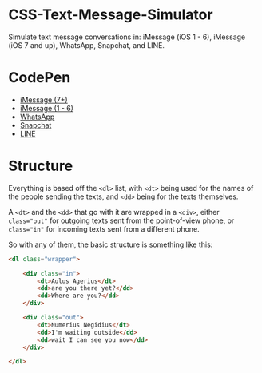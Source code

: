 # CSS-Text-Message-Simulator
Simulate text message conversations in: iMessage (iOS 1 - 6),  iMessage (iOS 7 and up), WhatsApp, Snapchat, and LINE.

# CodePen
* [iMessage (7+)](https://codepen.io/motaylormo/pen/ZEGOqQr)
* [iMessage (1 - 6)](https://codepen.io/motaylormo/pen/KKpaydv)
* [WhatsApp](https://codepen.io/motaylormo/pen/PoqzxNO)
* [Snapchat](https://codepen.io/motaylormo/pen/OJVRWzv)
* [LINE](https://codepen.io/motaylormo/pen/eYNBPvE)

# Structure
Everything is based off the `<dl>` list, with `<dt>` being used for the names of the people sending the texts, and `<dd>` being for the texts themselves.

A `<dt>` and the `<dd>` that go with it are wrapped in a `<div>`, either `class="out"` for outgoing texts sent from the point-of-view phone, or `class="in"` for incoming texts sent from a different phone.

So with any of them, the basic structure is something like this:

```html
<dl class="wrapper">

	<div class="in">
		<dt>Aulus Agerius</dt>
		<dd>are you there yet?</dd>
		<dd>Where are you?</dd>
	</div>

	<div class="out">
		<dt>Numerius Negidius</dt>
		<dd>I'm waiting outside</dd>
		<dd>wait I can see you now</dd>
	</div>

</dl>
```
